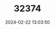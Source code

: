 ---
title: "32374"
category: "Sinojackia xylocarpa"
draft: false
date: 2024-02-22 13:03:50
languages:
  Chinese: ["Chengchuishu"]
---